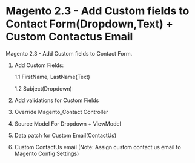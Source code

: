 # Magento 2.3 - Add Custom fields to Contact Form(Dropdown,Text) + Custom Contactus Email

Magento 2.3 - Add Custom fields to Contact Form.

1. Add Custom Fields:

    1.1 FirstName, LastName(Text)
  
    1.2 Subject(Dropdown)
    
2. Add validations for Custom Fields
3. Override Magento_Contact Controller
4. Source Model For Dropdown + ViewModel
5. Data patch for Custom Email(ContactUs)
6. Custom ContactUs email (Note: Assign custom contact us email to Magento Config Settings)
